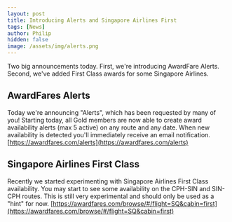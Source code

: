 ```yaml
---
layout: post
title: Introducing Alerts and Singapore Airlines First
tags: [News]
author: Philip
hidden: false
image: /assets/img/alerts.png
---
```


Two big announcements today. First, we're introducing AwardFare Alerts. Second, we've added First Class awards for some Singapore Airlines.

## AwardFares Alerts
Today we're announcing "Alerts", which has been requested by many of you! Starting today, all Gold members are now able to create award availability alerts (max 5 active) on any route and any date. When new availability is detected you'll immediately receive an email notification.
[https://awardfares.com/alerts](https://awardfares.com/alerts)

## Singapore Airlines First Class
Recently we started experimenting with Singapore Airlines First Class availability. You may start to see some availability on the CPH-SIN and SIN-CPH routes. This is still very experimental and should only be used as a "hint" for now.
[https://awardfares.com/browse/#/flight=SQ&cabin=first](https://awardfares.com/browse/#/flight=SQ&cabin=first)
